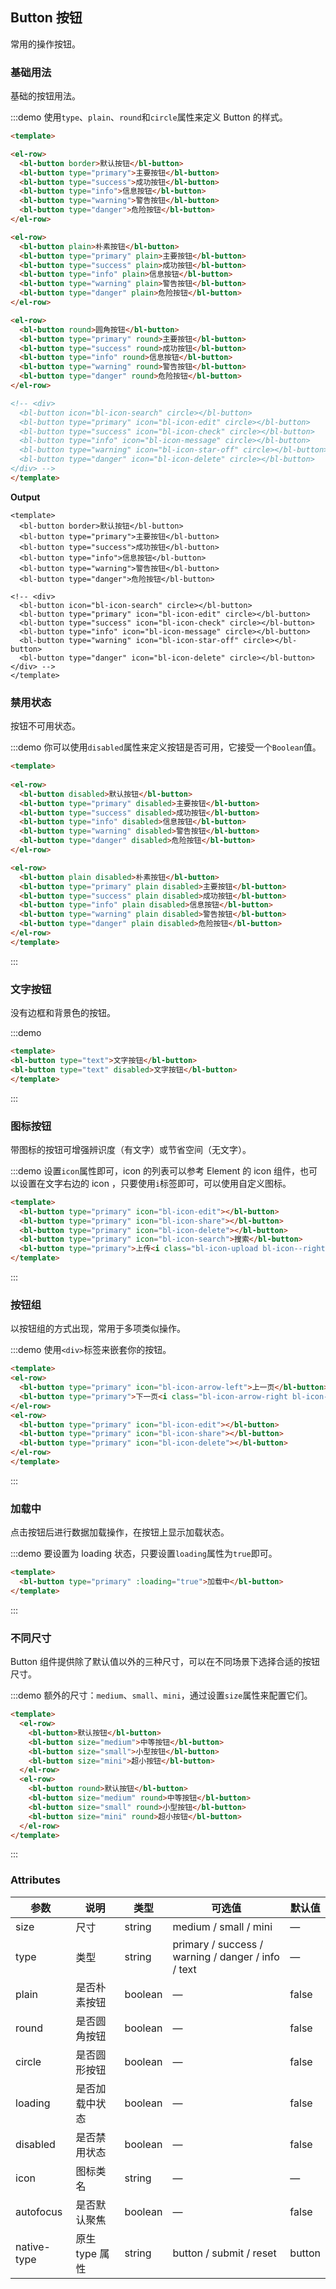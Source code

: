 ## Button 按钮
常用的操作按钮。

### 基础用法

基础的按钮用法。

:::demo 使用`type`、`plain`、`round`和`circle`属性来定义 Button 的样式。

```html
<template>

<el-row>
  <bl-button border>默认按钮</bl-button>
  <bl-button type="primary">主要按钮</bl-button>
  <bl-button type="success">成功按钮</bl-button>
  <bl-button type="info">信息按钮</bl-button>
  <bl-button type="warning">警告按钮</bl-button>
  <bl-button type="danger">危险按钮</bl-button>
</el-row>

<el-row>
  <bl-button plain>朴素按钮</bl-button>
  <bl-button type="primary" plain>主要按钮</bl-button>
  <bl-button type="success" plain>成功按钮</bl-button>
  <bl-button type="info" plain>信息按钮</bl-button>
  <bl-button type="warning" plain>警告按钮</bl-button>
  <bl-button type="danger" plain>危险按钮</bl-button>
</el-row>

<el-row>
  <bl-button round>圆角按钮</bl-button>
  <bl-button type="primary" round>主要按钮</bl-button>
  <bl-button type="success" round>成功按钮</bl-button>
  <bl-button type="info" round>信息按钮</bl-button>
  <bl-button type="warning" round>警告按钮</bl-button>
  <bl-button type="danger" round>危险按钮</bl-button>
</el-row>

<!-- <div>
  <bl-button icon="bl-icon-search" circle></bl-button>
  <bl-button type="primary" icon="bl-icon-edit" circle></bl-button>
  <bl-button type="success" icon="bl-icon-check" circle></bl-button>
  <bl-button type="info" icon="bl-icon-message" circle></bl-button>
  <bl-button type="warning" icon="bl-icon-star-off" circle></bl-button>
  <bl-button type="danger" icon="bl-icon-delete" circle></bl-button>
</div> -->
</template>
```

**Output**
```
<template>
  <bl-button border>默认按钮</bl-button>
  <bl-button type="primary">主要按钮</bl-button>
  <bl-button type="success">成功按钮</bl-button>
  <bl-button type="info">信息按钮</bl-button>
  <bl-button type="warning">警告按钮</bl-button>
  <bl-button type="danger">危险按钮</bl-button>

<!-- <div>
  <bl-button icon="bl-icon-search" circle></bl-button>
  <bl-button type="primary" icon="bl-icon-edit" circle></bl-button>
  <bl-button type="success" icon="bl-icon-check" circle></bl-button>
  <bl-button type="info" icon="bl-icon-message" circle></bl-button>
  <bl-button type="warning" icon="bl-icon-star-off" circle></bl-button>
  <bl-button type="danger" icon="bl-icon-delete" circle></bl-button>
</div> -->
</template>
```

### 禁用状态

按钮不可用状态。

:::demo 你可以使用`disabled`属性来定义按钮是否可用，它接受一个`Boolean`值。

```html
<template>
  
<el-row>
  <bl-button disabled>默认按钮</bl-button>
  <bl-button type="primary" disabled>主要按钮</bl-button>
  <bl-button type="success" disabled>成功按钮</bl-button>
  <bl-button type="info" disabled>信息按钮</bl-button>
  <bl-button type="warning" disabled>警告按钮</bl-button>
  <bl-button type="danger" disabled>危险按钮</bl-button>
</el-row>

<el-row>
  <bl-button plain disabled>朴素按钮</bl-button>
  <bl-button type="primary" plain disabled>主要按钮</bl-button>
  <bl-button type="success" plain disabled>成功按钮</bl-button>
  <bl-button type="info" plain disabled>信息按钮</bl-button>
  <bl-button type="warning" plain disabled>警告按钮</bl-button>
  <bl-button type="danger" plain disabled>危险按钮</bl-button>
</el-row>
</template>
```
:::

### 文字按钮

没有边框和背景色的按钮。

:::demo
```html
<template>
<bl-button type="text">文字按钮</bl-button>
<bl-button type="text" disabled>文字按钮</bl-button>
</template>
```
:::

### 图标按钮

带图标的按钮可增强辨识度（有文字）或节省空间（无文字）。

:::demo 设置`icon`属性即可，icon 的列表可以参考 Element 的 icon 组件，也可以设置在文字右边的 icon ，只要使用`i`标签即可，可以使用自定义图标。

```html
<template>
  <bl-button type="primary" icon="bl-icon-edit"></bl-button>
  <bl-button type="primary" icon="bl-icon-share"></bl-button>
  <bl-button type="primary" icon="bl-icon-delete"></bl-button>
  <bl-button type="primary" icon="bl-icon-search">搜索</bl-button>
  <bl-button type="primary">上传<i class="bl-icon-upload bl-icon--right"></i></bl-button>
</template>
```
:::

### 按钮组

以按钮组的方式出现，常用于多项类似操作。

:::demo 使用`<div>`标签来嵌套你的按钮。

```html
<template>
<el-row>
  <bl-button type="primary" icon="bl-icon-arrow-left">上一页</bl-button>
  <bl-button type="primary">下一页<i class="bl-icon-arrow-right bl-icon--right"></i></bl-button>
</el-row>
<el-row>
  <bl-button type="primary" icon="bl-icon-edit"></bl-button>
  <bl-button type="primary" icon="bl-icon-share"></bl-button>
  <bl-button type="primary" icon="bl-icon-delete"></bl-button>
</el-row>
</template>
```
:::

### 加载中

点击按钮后进行数据加载操作，在按钮上显示加载状态。

:::demo 要设置为 loading 状态，只要设置`loading`属性为`true`即可。

```html
<template>
  <bl-button type="primary" :loading="true">加载中</bl-button>
</template>
```
:::

### 不同尺寸

Button 组件提供除了默认值以外的三种尺寸，可以在不同场景下选择合适的按钮尺寸。

:::demo 额外的尺寸：`medium`、`small`、`mini`，通过设置`size`属性来配置它们。

```html
<template>
  <el-row>
    <bl-button>默认按钮</bl-button>
    <bl-button size="medium">中等按钮</bl-button>
    <bl-button size="small">小型按钮</bl-button>
    <bl-button size="mini">超小按钮</bl-button>
  </el-row>
  <el-row>
    <bl-button round>默认按钮</bl-button>
    <bl-button size="medium" round>中等按钮</bl-button>
    <bl-button size="small" round>小型按钮</bl-button>
    <bl-button size="mini" round>超小按钮</bl-button>
  </el-row>
</template>
```
:::

### Attributes
| 参数      | 说明    | 类型      | 可选值       | 默认值   |
|---------- |-------- |---------- |-------------  |-------- |
| size     | 尺寸   | string  |   medium / small / mini            |    —     |
| type     | 类型   | string    |   primary / success / warning / danger / info / text |     —    |
| plain     | 是否朴素按钮   | boolean    | — | false   |
| round     | 是否圆角按钮   | boolean    | — | false   |
| circle     | 是否圆形按钮   | boolean    | — | false   |
| loading     | 是否加载中状态   | boolean    | — | false   |
| disabled  | 是否禁用状态    | boolean   | —   | false   |
| icon  | 图标类名 | string   |  —  |  —  |
| autofocus  | 是否默认聚焦 | boolean   |  —  |  false  |
| native-type | 原生 type 属性 | string | button / submit / reset | button |
